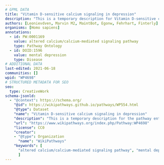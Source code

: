 ```yaml
---
# GPML DATA
title: "Vitamin D-sensitive calcium signaling in depression"
description: "This is a temporary description for Vitamin D-sensitive calcium signaling in depression"
authors: [Leonievdven, Marvin M2, MaintBot, Egonw, Fehrhart, Finterly]
organisms: [Homo sapiens]
annotations:
  - id: PW:0001169
    value: altered calcium/calcium-mediated signaling pathway
    type: Pathway Ontology
  - id: DOID:1596
    value: mental depression
    type: Disease
# ADDITIONAL DATA
last-edited: 2021-06-18
communities: []
wpid: "WP4698"
# STRUCTURED METADATA FOR SEO
seo:
  type: CreativeWork
schema-jsonld:
  - "@context": https://schema.org/
    "@id": https://wikipathways.github.io/pathways/WP554.html
    "@type": Dataset
    "name": "Vitamin D-sensitive calcium signaling in depression"
    "description": "This is a temporary description for the pathway entitled: Vitamin D-sensitive calcium signaling in depression"
    "url": "https://www.wikipathways.org/index.php/Pathway:WP4698"
    "license": CC0
    "creator":
    - "@type": Organization
      "name": "WikiPathways"
    "keywords": [
      "altered calcium/calcium-mediated signaling pathway", "mental depression",
      ]
---
```

